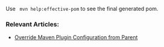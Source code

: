 Use `` mvn help:effective-pom`` to see the final generated pom.

### Relevant Articles:

- [Override Maven Plugin Configuration from Parent](https://www.baeldung.com/maven-plugin-override-parent)
